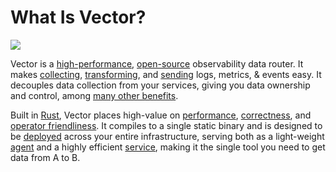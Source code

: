 # What Is Vector?

![][assets.components]

Vector is a [high-performance][docs.performance], [open-source][urls.vector_repo]
observability data router. It makes [collecting][docs.sources],
[transforming][docs.transforms], and [sending][docs.sinks] logs, metrics, &
events easy. It decouples data collection from your services, giving you data
ownership and control, among [many other benefits][docs.use_cases].

Built in [Rust][urls.rust], Vector places high-value on
[performance][docs.performance], [correctness][docs.correctness], and [operator
friendliness][docs.administration]. It compiles to a single static binary and is
designed to be [deployed][docs.deployment] across your entire infrastructure,
serving both as a light-weight [agent][docs.roles.agent] and a highly efficient
[service][docs.roles.service], making it the single tool you need to get data
from A to B.


[assets.components]: ./assets/components.svg
[docs.administration]: ./usage/administration
[docs.correctness]: ./correctness.md
[docs.deployment]: ./setup/deployment
[docs.performance]: ./performance.md
[docs.roles.agent]: ./setup/deployment/roles/agent.md
[docs.roles.service]: ./setup/deployment/roles/service.md
[docs.sinks]: ./usage/configuration/sinks
[docs.sources]: ./usage/configuration/sources
[docs.transforms]: ./usage/configuration/transforms
[docs.use_cases]: ./use-cases
[urls.rust]: https://www.rust-lang.org/
[urls.vector_repo]: https://github.com/timberio/vector
